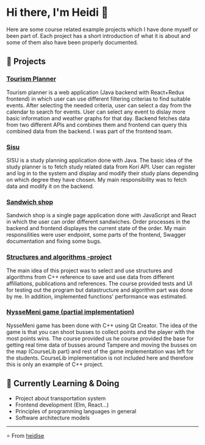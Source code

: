 # Hi there, I'm Heidi 👋

Here are some course related example projects which I have done myself or been part of. Each project has a short introduction of what it is about and some of them also have been properly documented.

## 🚀 Projects

### [Tourism Planner](https://github.com/heidise/tourism_planner)
Tourism planner is a web application (Java backend with React+Redux frontend) in which user can use different filtering criterias to find suitable events. After selecting the needed criteria, user can select a day from the calendar to search for events. 
User can select any event to dislay more basic information and weather graphs for that day. 
Backend fetches data from two different APIs and combines them and frontend can query this combined data from the backend. I was part of the frontend team.

### [Sisu](https://github.com/heidise/Sisu)
SISU is a study planning application done with Java. The basic idea of the study planner is to fetch study related data from Kori API. 
User can register and log in to the system and display and modify their study plans depending on which degree they have chosen.
My main responsibility was to fetch data and modify it on the backend.

### [Sandwich shop](https://github.com/heidise/sandwich_shop)
Sandwich shop is a single page application done with JavaScript and React in which the user can order different sandwiches. Order processes in the backend and frontend displayes the current state of the order.
My main responsilities were user endpoint, some parts of the frontend, Swagger documentation and fixing some bugs.

### [Structures and algorithms -project](https://github.com/heidise/structures_and_algorithms)
The main idea of this project was to select and use structures and algorithms from C++ reference to save and use data from different affiliations, publications and references. The course provided tests and UI for testing out the program but datastructure and algorithm part was done by me. In addition, implemented functions' performance was estimated.

### [NysseMeni game (partial implementation)](https://github.com/heidise/Nyssemeni_game)
NysseMeni game has been done with C++ using Qt Creator. The idea of the game is that you can shoot busses to collect points and the player with the most points wins. 
The course provided us he course provided the base for getting real time data of busses around Tampere and moving the busses on the map (CourseLib part) and rest of the game implementation was left for the students. CourseLib implementation is not included here and therefore this is only an example of C++ project.

## 🌱 Currently Learning & Doing

- Project about transportation system
- Frontend development (Elm, React...)
- Principles of programming languages in general
- Software architecture models
---

⭐️ From [heidise](https://github.com/heidise)
<!---
heidise/heidise is a ✨ special ✨ repository because its `README.md` (this file) appears on your GitHub profile.
You can click the Preview link to take a look at your changes.
--->
